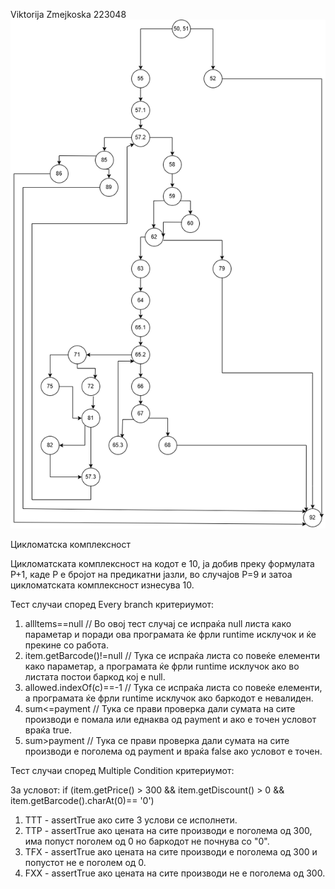 Viktorija Zmejkoska 223048
![Alt text]( https://github.com/vikizmejkoska/SI_2024_lab2_223048/blob/master/Diagram.drawio.png?raw=true)


Цикломатска комплексност

 Цикломатската комплексност на кодот е 10, ја добив преку формулата P+1, каде P е бројот на предикатни јазли, во случајoв P=9 и затоа цикломатската комплексност изнесува 10.


Тест случаи според Every branch критериумот:
 1. allltems==null // Во овој тест случај се испраќа null листа како параметар и поради ова програмата ќе фрли runtime исклучок и ќе прекине со работа.
 2. item.getBarcode()!=null // Тука се испраќа листа со повеќе елементи како параметар, а програмата ќе фрли runtime исклучок ако во листата постои баркод кој е null.
 3. allowed.indexOf(c)==-1 // Тука се испраќа листа со повеќе елементи, а програмата ќе фрли runtime исклучок ако баркодот е невалиден.
 4. sum<=payment // Тука се прави проверка дали сумата на сите производи е помала или еднаква од payment и ако е точен условот враќа true.
 5. sum>payment // Тука се прави проверка дали сумата на сите производи е поголема од payment и враќа false ако условот е точен.


Тест случаи според Multiple Condition критериумот:

 За условот: if (item.getPrice() > 300 && item.getDiscount() > 0 && item.getBarcode().charAt(0)== '0')
 1. ТТТ - assertTrue ако сите 3 услови се исполнети.
 2. ТТР - assertTrue ако цената на сите производи е поголема од 300, има попуст поголем од 0 но баркодот не почнува со "0". 
 3. TFX - assertTrue ако цената на сите производи е поголема од 300 и попустот не е поголем од 0. 
 4. FXX - assertTrue ако цената на сите производи не е поголема од 300.
   
